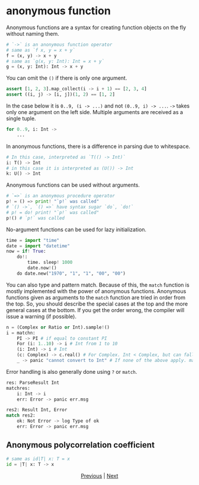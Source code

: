 # anonymous function

Anonymous functions are a syntax for creating function objects on the fly without naming them.

```python
# `->` is an anonymous function operator
# same as `f x, y = x + y`
f = (x, y) -> x + y
# same as `g(x, y: Int): Int = x + y`
g = (x, y: Int): Int -> x + y
```

You can omit the `()` if there is only one argument.

```python
assert [1, 2, 3].map_collect(i -> i + 1) == [2, 3, 4]
assert ((i, j) -> [i, j])(1, 2) == [1, 2]
```

In the case below it is `0..9, (i -> ...)` and not `(0..9, i) -> ...`.
`->` takes only one argument on the left side. Multiple arguments are received as a single tuple.

```python
for 0..9, i: Int ->
    ...
```

In anonymous functions, there is a difference in parsing due to whitespace.

```python
# In this case, interpreted as `T(() -> Int)`
i: T() -> Int
# in this case it is interpreted as (U()) -> Int
k: U() -> Int
```

Anonymous functions can be used without arguments.

```python
# `=>` is an anonymous procedure operator
p! = () => print! "`p!` was called"
# `() ->`, `() =>` have syntax sugar `do`, `do!`
# p! = do! print! "`p!` was called"
p!() # `p!` was called
```

No-argument functions can be used for lazy initialization.

```python
time = import "time"
date = import "datetime"
now = if! True:
    do!:
        time. sleep! 1000
        date.now!()
    do date.new("1970", "1", "1", "00", "00")
```

You can also type and pattern match. Because of this, the `match` function is mostly implemented with the power of anonymous functions.
Anonymous functions given as arguments to the `match` function are tried in order from the top. So, you should describe the special cases at the top and the more general cases at the bottom. If you get the order wrong, the compiler will issue a warning (if possible).

```python
n = (Complex or Ratio or Int).sample!()
i = matchn:
    PI -> PI # if equal to constant PI
    For (i: 1..10) -> i # Int from 1 to 10
    (i: Int) -> i # Int
    (c: Complex) -> c.real() # For Complex. Int < Complex, but can fallback
    _ -> panic "cannot convert to Int" # If none of the above apply. match must cover all patterns
```

Error handling is also generally done using `?` or `match`.

```python
res: ParseResult Int
matchres:
    i: Int -> i
    err: Error -> panic err.msg

res2: Result Int, Error
match res2:
    ok: Not Error -> log Type of ok
    err: Error -> panic err.msg
```

## Anonymous polycorrelation coefficient

```python
# same as id|T| x: T = x
id = |T| x: T -> x
```

<p align='center'>
    <a href='./20_naming_rule.md'>Previous</a> | <a href='./22_subroutine.md'>Next</a>
</p>
